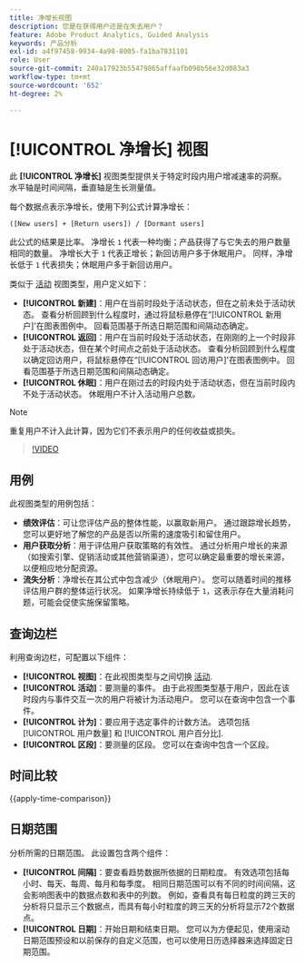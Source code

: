 ```yaml
---
title: 净增长视图
description: 您是在获得用户还是在失去用户？
feature: Adobe Product Analytics, Guided Analysis
keywords: 产品分析
exl-id: a4f97458-9934-4a98-8005-fa1ba7831101
role: User
source-git-commit: 240a17923b55479865affaafb098b56e32d083a3
workflow-type: tm+mt
source-wordcount: '652'
ht-degree: 2%

---
```


# [!UICONTROL 净增长] 视图

此 **[!UICONTROL 净增长]** 视图类型提供关于特定时段内用户增减速率的洞察。 水平轴是时间间隔，垂直轴是生长测量值。

每个数据点表示净增长，使用下列公式计算净增长：

`([New users] + [Return users]) / [Dormant users]`

此公式的结果是比率。 净增长 `1` 代表一种均衡；产品获得了与它失去的用户数量相同的数量。 净增长大于 `1` 代表正增长；新回访用户多于休眠用户。 同样，净增长低于 `1` 代表损失；休眠用户多于新回访用户。

类似于 [活动](active.md) 视图类型，用户定义如下：

* **[!UICONTROL 新建]**：用户在当前时段处于活动状态，但在之前未处于活动状态。 查看分析回顾到什么程度时，通过将鼠标悬停在“[!UICONTROL 新用户]&#39;在图表图例中。 回看范围基于所选日期范围和间隔动态确定。
* **[!UICONTROL 返回]**：用户在当前时段处于活动状态，在刚刚的上一个时段非处于活动状态，但在某个时间点之前处于活动状态。 查看分析回顾到什么程度以确定回访用户，将鼠标悬停在“[!UICONTROL 回访用户]&#39;在图表图例中。 回看范围基于所选日期范围和间隔动态确定。
* **[!UICONTROL 休眠]**：用户在刚过去的时段内处于活动状态，但在当前时段内不处于活动状态。 休眠用户不计入活动用户总数。

>[!NOTE]
>
>重复用户不计入此计算，因为它们不表示用户的任何收益或损失。

>[!VIDEO](https://video.tv.adobe.com/v/3421664/?learn=on)

## 用例

此视图类型的用例包括：

* **绩效评估**：可让您评估产品的整体性能，以赢取新用户。 通过跟踪增长趋势，您可以更好地了解您的产品是否以所需的速度吸引和留住用户。
* **用户获取分析**：用于评估用户获取策略的有效性。 通过分析用户增长的来源（如搜索引擎、促销活动或其他营销渠道），您可以确定最重要的增长来源，以便相应地分配资源。
* **流失分析**：净增长在其公式中包含减少（休眠用户）。 您可以随着时间的推移评估用户群的整体运行状况。 如果净增长持续低于 `1`，这表示存在大量消耗问题，可能会促使实施保留策略。

## 查询边栏

利用查询边栏，可配置以下组件：

* **[!UICONTROL 视图]**：在此视图类型与之间切换 [活动](active.md).
* **[!UICONTROL 活动]**：要测量的事件。 由于此视图类型基于用户，因此在该时段内与事件交互一次的用户将被计为活动用户。 您可以在查询中包含一个事件。
* **[!UICONTROL 计为]**：要应用于选定事件的计数方法。 选项包括 [!UICONTROL 用户数量] 和 [!UICONTROL 用户百分比].
* **[!UICONTROL 区段]**：要测量的区段。 您可以在查询中包含一个区段。

## 时间比较

{{apply-time-comparison}}

## 日期范围

分析所需的日期范围。 此设置包含两个组件：

* **[!UICONTROL 间隔]**：要查看趋势数据所依据的日期粒度。 有效选项包括每小时、每天、每周、每月和每季度。 相同日期范围可以有不同的时间间隔，这会影响图表中的数据点数和表中的列数。 例如，查看具有每日粒度的跨三天的分析将只显示三个数据点，而具有每小时粒度的跨三天的分析将显示72个数据点。
* **[!UICONTROL 日期]**：开始日期和结束日期。 您可以为方便起见，使用滚动日期范围预设和以前保存的自定义范围，也可以使用日历选择器来选择固定日期范围。
